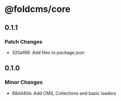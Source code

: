 # @foldcms/core

## 0.1.1

### Patch Changes

- 320af88: Add files to package.json

## 0.1.0

### Minor Changes

- 68d440e: Add CMS, Collections and basic loaders
